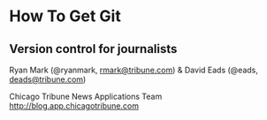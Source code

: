 # How To Get Git

## Version control for journalists

Ryan Mark (@ryanmark, rmark@tribune.com)
& 
David Eads (@eads, deads@tribune.com)

Chicago Tribune News Applications Team
http://blog.app.chicagotribune.com
